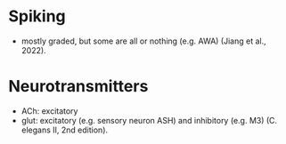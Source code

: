 # Spiking
- mostly graded, but some are all or nothing (e.g. AWA) (Jiang et al., 2022).
# Neurotransmitters
- ACh: excitatory
- glut: excitatory (e.g. sensory neuron ASH) and inhibitory (e.g. M3) (C. elegans II, 2nd edition).
  
